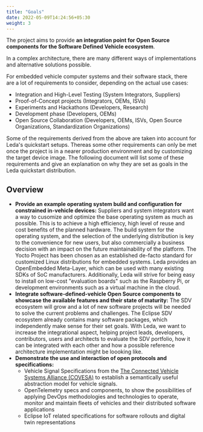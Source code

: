 ```yaml
---
title: "Goals"
date: 2022-05-09T14:24:56+05:30
weight: 3
---
```


The project aims to provide **an integration point for Open Source components for the Software Defined Vehicle ecosystem**.

In a complex architecture, there are many different ways of implementations and alternative solutions possible.

For embedded vehicle computer systems and their software stack, there are a lot of requirements to consider, depending on the actual use cases:

- Integration and High-Level Testing (System Integrators, Suppliers)
- Proof-of-Concept projects (Integrators, OEMs, ISVs)
- Experiments and Hackathons (Developers, Research)
- Development phase (Developers, OEMs)
- Open Source Collaboration (Developers, OEMs, ISVs, Open Source Organizations, Standardization Organizations)

Some of the requirements derived from the above are taken into account for Leda's quickstart setups.
Thereas some other requirements can only be met once the project is in a nearer production environment and by customizing the target device image.
The following document will list some of these requirements and give an explanation on why they are set as goals in the Leda quickstart distribution.

## Overview

- **Provide an example operating system build and configuration for constrained in-vehicle devices:**
  Suppliers and system integrators want a way to cusomize and optimize the base operating system as much as possible.
  This is to achieve a high efficiency, high level of reuse and cost benefits of the planned hardware.
  The build system for the operating system, and the selection of the underlying distribution is key to the convenience for new users,
  but also commercially a business decision with an impact on the future maintainability of the platform.
  The Yocto Project has been chosen as an established de-facto standard for customized Linux distributions for embedded systems.
  Leda provides an OpenEmbedded Meta-Layer, which can be used with many existing SDKs of SoC manufacturers.
  Additionally, Leda will strive for being easy to install on low-cost "evaluation boards" such as the Raspberry Pi,
  or development environments such as a virtual machine in the cloud.
- **Integrate software-defined-vehicle Open Source components to showcase the available features and their state of maturity:**
  The SDV ecosystem will grow and a lot of new software projects will be needed to solve the current problems and challenges.
  The Eclipse SDV ecosystem already contains many software packages, which independently make sense for their set goals.
  With Leda, we want to increase the integrational aspect, helping project leads, developers, contributors, users and architects
  to evaluate the SDV portfolio, how it can be integrated with each other and how a possible reference architecture implementation might be loooking like.
- **Demonstrate the use and interaction of open protocols and specifications:**
  - Vehicle Signal Specifications from the [The Connected Vehicle Systems Alliance (COVESA)](https://www.covesa.global/) 
    to establish a semantically useful  abstraction model for vehicle signals.
  - OpenTelemetry specs and components, to show the possibilities of applying DevOps methodologies and technologies
    to operate, monitor and maintain fleets of vehicles and their distributed software applications
  - Eclipse IoT related specifications for software rollouts and digital twin representations
